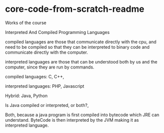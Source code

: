 # core-code-from-scratch-readme
Works of the course


Interpreted And Compiled Programming Languages

compiled languages are those that communicate directly with the cpu, and need to be compiled so that they can be interpreted to binary code and communicate directly with the computer.

interpreted languages are those that can be understood both by us and the computer, since they are run by commands.

compiled languages: C, C++, 

interpreted languages: PHP, Javascript

Hybrid: Java, Python


Is Java compiled or interpreted, or both?,

Both, because  a java program is first compiled into bytecode which JRE can understand. ByteCode is then interpreted by the JVM making it as interpreted language.

